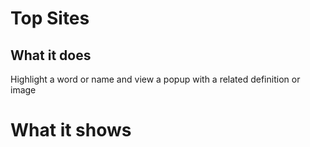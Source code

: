 # Top Sites

## What it does

Highlight a word or name and view a popup with a related definition or image

# What it shows


